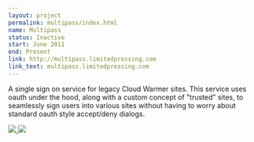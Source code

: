 ```yaml
---
layout: project
permalink: multipass/index.html
name: Multipass
status: Inactive
start: June 2011
end: Present
link: http://multipass.limitedpressing.com
link_text: multipass.limitedpressing.com
---
```


A single sign on service for legacy Cloud Warmer sites. This
service uses oauth under the hood, along with a custom concept of
"trusted" sites, to seamlessly sign users into various sites without
having to worry about standard oauth style accept/deny dialogs.

<p class="gallery">
  <a href="http://www.flickr.com/photos/tsmango/6076152967/in/set-72157627508373876/" target="_blank">
    <img rel="" src="http://farm7.staticflickr.com/6062/6076152967_5ce07368c8_s.jpg" />
  </a>
  <a href="http://www.flickr.com/photos/tsmango/6076153045/in/set-72157627508373876/" target="_blank">
    <img rel="" src="http://farm7.staticflickr.com/6203/6076153045_79894aa7f3_s.jpg" />
  </a>
</p>